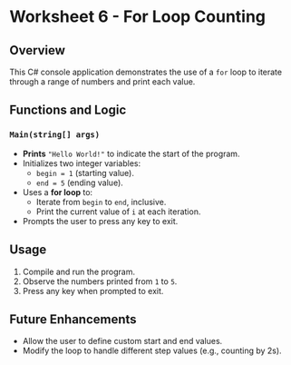 
# Worksheet 6 - For Loop Counting  

## Overview  
This C# console application demonstrates the use of a `for` loop to iterate through a range of numbers and print each value.  

## Functions and Logic  

### `Main(string[] args)`  
- **Prints** `"Hello World!"` to indicate the start of the program.  
- Initializes two integer variables:  
  - `begin = 1` (starting value).  
  - `end = 5` (ending value).  
- Uses a **for loop** to:  
  - Iterate from `begin` to `end`, inclusive.  
  - Print the current value of `i` at each iteration.  
- Prompts the user to press any key to exit.  

## Usage  
1. Compile and run the program.  
2. Observe the numbers printed from `1` to `5`.  
3. Press any key when prompted to exit.  

## Future Enhancements  
- Allow the user to define custom start and end values.  
- Modify the loop to handle different step values (e.g., counting by 2s).  

